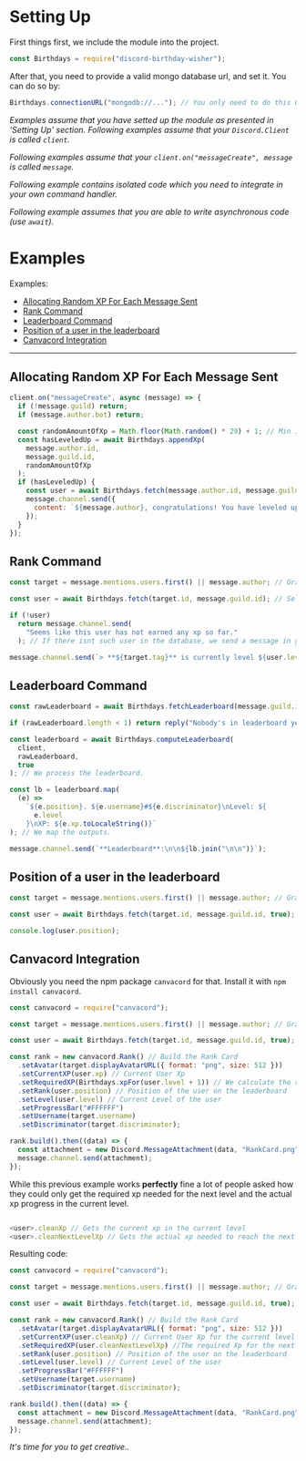 # Setting Up

First things first, we include the module into the project.

```js
const Birthdays = require("discord-birthday-wisher");
```

After that, you need to provide a valid mongo database url, and set it. You can do so by:

```js
Birthdays.connectionURL("mongodb://..."); // You only need to do this ONCE per process.
```

_Examples assume that you have setted up the module as presented in 'Setting Up' section._
_Following examples assume that your `Discord.Client` is called `client`._

_Following examples assume that your `client.on("messageCreate", message` is called `message`._

_Following example contains isolated code which you need to integrate in your own command handler._

_Following example assumes that you are able to write asynchronous code (use `await`)._

# Examples

Examples:

- [Allocating Random XP For Each Message Sent](https://github.com/MrAugu/discord-xp/blob/master/test/README.md#allocating-random-xp-for-each-message-sent)
- [Rank Command](https://github.com/MrAugu/discord-xp/blob/master/test/README.md#rank-command)
- [Leaderboard Command](https://github.com/MrAugu/discord-xp/blob/master/test/README.md#leaderboard-command)
- [Position of a user in the leaderboard](https://github.com/MrAugu/discord-xp/blob/master/test/README.md#position-of-a-user-in-the-leaderboard)
- [Canvacord Integration](https://github.com/MrAugu/discord-xp/blob/master/test/README.md#canvacord-integration)

---

## Allocating Random XP For Each Message Sent

```js
client.on("messageCreate", async (message) => {
  if (!message.guild) return;
  if (message.author.bot) return;

  const randomAmountOfXp = Math.floor(Math.random() * 29) + 1; // Min 1, Max 30
  const hasLeveledUp = await Birthdays.appendXp(
    message.author.id,
    message.guild.id,
    randomAmountOfXp
  );
  if (hasLeveledUp) {
    const user = await Birthdays.fetch(message.author.id, message.guild.id);
    message.channel.send({
      content: `${message.author}, congratulations! You have leveled up to **${user.level}**. :tada:`,
    });
  }
});
```

## Rank Command

```js
const target = message.mentions.users.first() || message.author; // Grab the target.

const user = await Birthdays.fetch(target.id, message.guild.id); // Selects the target from the database.

if (!user)
  return message.channel.send(
    "Seems like this user has not earned any xp so far."
  ); // If there isnt such user in the database, we send a message in general.

message.channel.send(`> **${target.tag}** is currently level ${user.level}.`); // We show the level.
```

## Leaderboard Command

```js
const rawLeaderboard = await Birthdays.fetchLeaderboard(message.guild.id, 10); // We grab top 10 users with most xp in the current server.

if (rawLeaderboard.length < 1) return reply("Nobody's in leaderboard yet.");

const leaderboard = await Birthdays.computeLeaderboard(
  client,
  rawLeaderboard,
  true
); // We process the leaderboard.

const lb = leaderboard.map(
  (e) =>
    `${e.position}. ${e.username}#${e.discriminator}\nLevel: ${
      e.level
    }\nXP: ${e.xp.toLocaleString()}`
); // We map the outputs.

message.channel.send(`**Leaderboard**:\n\n${lb.join("\n\n")}`);
```

## Position of a user in the leaderboard

```js
const target = message.mentions.users.first() || message.author; // Grab the target.

const user = await Birthdays.fetch(target.id, message.guild.id, true); // Selects the target from the database.

console.log(user.position);
```

## Canvacord Integration

Obviously you need the npm package `canvacord` for that. Install it with `npm install canvacord`.

```js
const canvacord = require("canvacord");

const target = message.mentions.users.first() || message.author; // Grab the target.

const user = await Birthdays.fetch(target.id, message.guild.id, true); // Selects the target from the database.

const rank = new canvacord.Rank() // Build the Rank Card
  .setAvatar(target.displayAvatarURL({ format: "png", size: 512 }))
  .setCurrentXP(user.xp) // Current User Xp
  .setRequiredXP(Birthdays.xpFor(user.level + 1)) // We calculate the required Xp for the next level
  .setRank(user.position) // Position of the user on the leaderboard
  .setLevel(user.level) // Current Level of the user
  .setProgressBar("#FFFFFF")
  .setUsername(target.username)
  .setDiscriminator(target.discriminator);

rank.build().then((data) => {
  const attachment = new Discord.MessageAttachment(data, "RankCard.png");
  message.channel.send(attachment);
});
```

While this previous example works **perfectly** fine a lot of people asked how they could only get the required xp needed for the next level and the actual xp progress in the current level.

```js

<user>.cleanXp // Gets the current xp in the current level
<user>.cleanNextLevelXp // Gets the actual xp needed to reach the next level

```

Resulting code:

```js
const canvacord = require("canvacord");

const target = message.mentions.users.first() || message.author; // Grab the target.

const user = await Birthdays.fetch(target.id, message.guild.id, true); // Selects the target from the database.

const rank = new canvacord.Rank() // Build the Rank Card
  .setAvatar(target.displayAvatarURL({ format: "png", size: 512 }))
  .setCurrentXP(user.cleanXp) // Current User Xp for the current level
  .setRequiredXP(user.cleanNextLevelXp) //The required Xp for the next level
  .setRank(user.position) // Position of the user on the leaderboard
  .setLevel(user.level) // Current Level of the user
  .setProgressBar("#FFFFFF")
  .setUsername(target.username)
  .setDiscriminator(target.discriminator);

rank.build().then((data) => {
  const attachment = new Discord.MessageAttachment(data, "RankCard.png");
  message.channel.send(attachment);
});
```

_It's time for you to get creative.._
